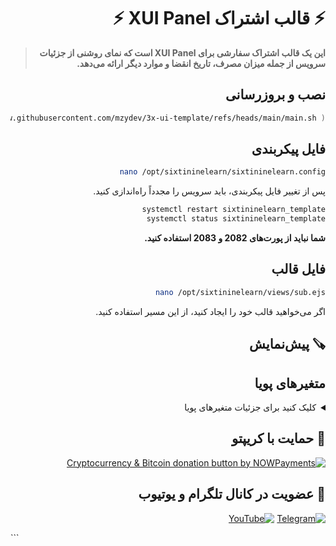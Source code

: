 <div dir="rtl" align="right">

# ⚡️ قالب اشتراک XUI Panel ⚡️

> **این یک قالب اشتراک سفارشی برای XUI Panel است که نمای روشنی از جزئیات سرویس از جمله میزان مصرف، تاریخ انقضا و موارد دیگر ارائه می‌دهد.**  

## نصب و بروزرسانی  

```bash
bash <(curl -Ls https://raw.githubusercontent.com/mzydev/3x-ui-template/refs/heads/main/main.sh )
```


## فایل پیکربندی  

```bash
nano /opt/sixtininelearn/sixtininelearn.config
```  
پس از تغییر فایل پیکربندی، باید سرویس را مجدداً راه‌اندازی کنید.  

```bash
systemctl restart sixtininelearn_template
systemctl status sixtininelearn_template
```  
**شما نباید از پورت‌های 2082 و 2083 استفاده کنید.**  

## فایل قالب  

```bash
nano /opt/sixtininelearn/views/sub.ejs
```  
اگر می‌خواهید قالب خود را ایجاد کنید، از این مسیر استفاده کنید.  

## 🪚 پیش‌نمایش  


## متغیرهای پویا  

<details>
  <summary>کلیک کنید برای جزئیات متغیرهای پویا</summary>  

این قالب از متغیرهای پویا زیر برای نمایش اطلاعات کاربران استفاده می‌کند:  

| متغیر                   | توضیح                              |
|-------------------------|-----------------------------------|
| `<%= data.id %>`        | شناسه کاربر یا اشتراک.           |
| `<%= data.email %>`     | آدرس ایمیل کاربر.                |
| `<%= data.suburl %>`    | لینک اشتراک.                     |
| `<%= data.enable %>`    | وضعیت اشتراک (true/false).       |
| `<%= data.up %>`        | داده آپلود شده (بایت).           |
| `<%= data.down %>`      | داده دانلود شده (بایت).          |
| `<%= data.total %>`     | مجموع داده مجاز (بایت).          |
| `<%= data.expiryTime %>`| زمان انقضا (timestamp).          |
| `<%= data.inboundId %>` | شناسه اتصال ورودی.               |

از مدیریت اشتراک ساده و کاربرپسند با این قالب لذت ببرید!  
</details>  

## 🙏 حمایت با کریپتو  

<a href="https://nowpayments.io/donation?api_key=05005724-725b-4d8c-8875-2b14e6ad5886" target="_blank" rel="noreferrer noopener">
    <img src="https://nowpayments.io/images/embeds/donation-button-white.svg" alt="Cryptocurrency & Bitcoin donation button by NOWPayments">
</a>

## 📧 عضویت در کانال تلگرام و یوتیوب  


[![Telegram](https://img.shields.io/badge/Telegram--0088CC?style=for-the-badge&logo=telegram&logoColor=white)](https://t.me/+txKWAI5Y5dI3NTg0) 
[![YouTube](https://img.shields.io/badge/YouTube--FF0000?style=for-the-badge&logo=youtube&logoColor=white)](https://www.youtube.com/@sixtininelearn/videos)
</div>
```
